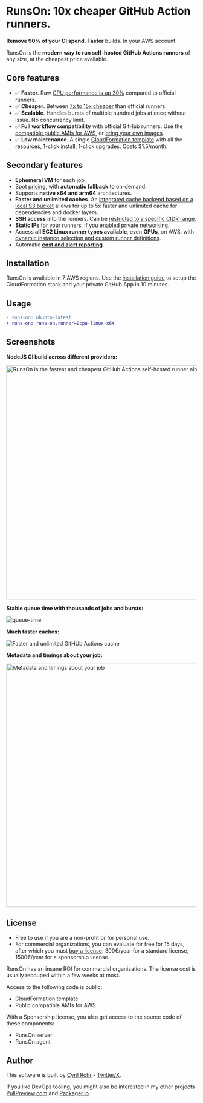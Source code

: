 # RunsOn: 10x cheaper GitHub Action runners.

**Remove 90% of your CI spend**. **Faster** builds. In your AWS account.

RunsOn is the **modern way to run self-hosted GitHub Actions runners** of any size, at the cheapest price available.

## Core features

- ✅ **Faster**. Raw [CPU performance is up 30%](https://runs-on.com/benchmarks/github-actions-runners/) compared to official runners.
- ✅ **Cheaper**. Between [7x to 15x cheaper](https://runs-on.com/calculator/) than official runners.
- ✅ **Scalable**. Handles bursts of multiple hundred jobs at once without issue. No concurrency limit.
- ✅ **Full workflow compatibility** with official GitHub runners. Use the [compatible public AMIs for AWS](https://github.com/runs-on/runner-images-for-aws), or [bring your own images](https://runs-on.com/features/byoi/).
- ✅ **Low maintenance**. A single [CloudFormation template](./cloudformation/template.yaml) with all the resources, 1-click install, 1-click upgrades. Costs $1.5/month.

## Secondary features

- **Ephemeral VM** for each job.
- [Spot pricing](https://runs-on.com/features/spot-instances/), with **automatic fallback** to on-demand.
- Supports **native x64 and arm64** architectures.
- **Faster and unlimited caches**. An [integrated cache backend based on a local S3 bucket](https://runs-on.com/features/s3-cache-for-github-actions/) allows for up to 5x faster and unlimited cache for dependencies and docker layers.
- **SSH access** into the runners. Can be [restricted to a specific CIDR range](https://runs-on.com/features/ssh/).
- **Static IPs** for your runners, if you [enabled private networking](https://runs-on.com/features/static-ips/).
- Access **all EC2 Linux runner types available**, even **GPUs**, on AWS, with [dynamic instance selection and custom runner definitions](https://runs-on.com/features/custom-runners/).
- Automatic [**cost and alert reporting**](https://runs-on.com/features/cost-and-alert-report/).

## Installation

RunsOn is available in 7 AWS regions. Use the [installation guide](https://runs-on.com/guides/install/) to setup the CloudFormation stack and your private GitHub App in 10 minutes.

## Usage

```diff
- runs-on: ubuntu-latest
+ runs-on: runs-on,runner=2cpu-linux-x64
```

## Screenshots

**NodeJS CI build across different providers:**

<img width="618" alt="RunsOn is the fastest and cheapest GitHub Actions self-hosted runner alternative" src="https://github.com/runs-on/runs-on/assets/6114/70ff5114-c843-4834-a872-1255ed10624e">

**Stable queue time with thousands of jobs and bursts:**

![queue-time](https://github.com/runs-on/runs-on/assets/6114/0a0a5a0c-5bc2-49e5-bc31-49c62a265490)

**Much faster caches:**

![Faster and unlimited GitHUb Actions cache](https://github.com/runs-on/runs-on/assets/6114/27dfbb5e-c979-4892-8b2c-8fe6024c0d41)

**Metadata and timings about your job:**

<img width="642" alt="Metadata and timings about your job" src="https://github.com/runs-on/runs-on/assets/6114/7ff224a1-e5e2-47a1-8131-5cacd6d69b65">

## License

- Free to use if you are a non-profit or for personal use.
- For commercial organizations, you can evaluate for free for 15 days, after which you must [buy a license](https://runs-on.com/pricing/): 300€/year for a standard license, 1500€/year for a sponsorship license.

RunsOn has an insane ROI for commercial organizations. The license cost is usually recouped within a few weeks at most.

Access to the following code is public:

- CloudFormation template
- Public compatible AMIs for AWS

With a Sponsorship license, you also get access to the source code of these components:

- RunsOn server
- RunsOn agent

## Author

This software is built by [Cyril Rohr](https://cyrilrohr.com) - [Twitter/X](https://twitter.com/crohr).

If you like DevOps tooling, you might also be interested in my other projects [PullPreview.com](https://pullpreview.com) and [Packager.io](https://packager.io).
